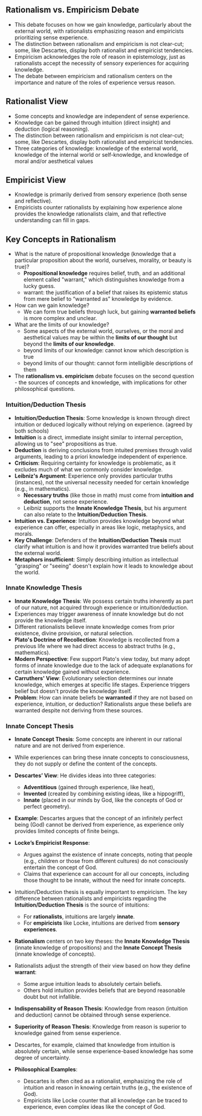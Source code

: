 ## Rationalism vs. Empiricism Debate

- This debate focuses on how we gain knowledge, particularly about the external world, with rationalists emphasizing reason and empiricists prioritizing sense experience.
- The distinction between rationalism and empiricism is not clear-cut; some, like Descartes, display both rationalist and empiricist tendencies.
- Empiricism acknowledges the role of reason in epistemology, just as rationalists accept the necessity of sensory experiences for acquiring knowledge.
- The debate between empiricism and rationalism centers on the importance and nature of the roles of experience versus reason.

## Rationalist View

- Some concepts and knowledge are independent of sense experience.
- Knowledge can be gained through intuition (direct insight) and deduction (logical reasoning).
- The distinction between rationalism and empiricism is not clear-cut; some, like Descartes, display both rationalist and empiricist tendencies.
- Three categories of knowledge: knowledge of the external world, knowledge of the internal world or self-knowledge, and knowledge of moral and/or aesthetical values

## Empiricist View

- Knowledge is primarily derived from sensory experience (both sense and reflective).
- Empiricists counter rationalists by explaining how experience alone provides the knowledge rationalists claim, and that reflective understanding can fill in gaps.

## Key Concepts in Rationalism

- What is the nature of propositional knowledge (knowledge that a particular proposition about the world, ourselves, morality, or beauty is true)?
	- **Propositional knowledge** requires belief, truth, and an additional element called "warrant," which distinguishes knowledge from a lucky guess.
	- warrant: the justification of a belief that raises its epistemic status from mere belief to “warranted as” knowledge by evidence.
- How can we gain knowledge?
	- We can form true beliefs through luck, but gaining **warranted beliefs** is more complex and unclear.
- What are the limits of our knowledge?
	- Some aspects of the external world, ourselves, or the moral and aesthetical values may be within the **limits of our thought** but beyond the **limits of our knowledge**.
	- beyond limits of our knowledge: cannot know which description is true
	- beyond limits of our thought: cannot form intelligible descriptions of them
- The **rationalism vs. empiricism** debate focuses on the second question - the sources of concepts and knowledge, with implications for other philosophical questions.

### Intuition/Deduction Thesis

- **Intuition/Deduction Thesis**: Some knowledge is known through direct intuition or deduced logically without relying on experience. (agreed by both schools)
- **Intuition** is a direct, immediate insight similar to internal perception, allowing us to "see" propositions as true.
- **Deduction** is deriving conclusions from intuited premises through valid arguments, leading to a priori knowledge independent of experience.
- **Criticism**: Requiring certainty for knowledge is problematic, as it excludes much of what we commonly consider knowledge.
- **Leibniz's Argument**: Experience only provides particular truths (instances), not the universal necessity needed for certain knowledge (e.g., in mathematics).
    - **Necessary truths** (like those in math) must come from **intuition and deduction**, not sense experience.
    - Leibniz supports the **Innate Knowledge Thesis**, but his argument can also relate to the **Intuition/Deduction Thesis**.
- **Intuition vs. Experience**: Intuition provides knowledge beyond what experience can offer, especially in areas like logic, metaphysics, and morals.
- **Key Challenge**: Defenders of the **Intuition/Deduction Thesis** must clarify what intuition is and how it provides warranted true beliefs about the external world.
- **Metaphors insufficient**: Simply describing intuition as intellectual "grasping" or "seeing" doesn't explain how it leads to knowledge about the world.

### Innate Knowledge Thesis

- **Innate Knowledge Thesis**: We possess certain truths inherently as part of our nature, not acquired through experience or intuition/deduction.
- Experiences may trigger awareness of innate knowledge but do not provide the knowledge itself.
- Different rationalists believe innate knowledge comes from prior existence, divine provision, or natural selection.
- **Plato's Doctrine of Recollection**: Knowledge is recollected from a previous life where we had direct access to abstract truths (e.g., mathematics).
- **Modern Perspective**: Few support Plato's view today, but many adopt forms of innate knowledge due to the lack of adequate explanations for certain knowledge gained without experience.
- **Carruthers' View**: Evolutionary selection determines our innate knowledge, which emerges at specific life stages. Experience triggers belief but doesn't provide the knowledge itself.
- **Problem**: How can innate beliefs be **warranted** if they are not based on experience, intuition, or deduction? Rationalists argue these beliefs are warranted despite not deriving from these sources.

### Innate Concept Thesis

- **Innate Concept Thesis**: Some concepts are inherent in our rational nature and are not derived from experience.
- While experiences can bring these innate concepts to consciousness, they do not supply or define the content of the concepts.
- **Descartes’ View**: He divides ideas into three categories:
    - **Adventitious** (gained through experience, like heat),
    - **Invented** (created by combining existing ideas, like a hippogriff),
    - **Innate** (placed in our minds by God, like the concepts of God or perfect geometry).
- **Example**: Descartes argues that the concept of an infinitely perfect being (God) cannot be derived from experience, as experience only provides limited concepts of finite beings.
- **Locke’s Empiricist Response**:
    - Argues against the existence of innate concepts, noting that people (e.g., children or those from different cultures) do not consciously entertain the concept of God.
    - Claims that experience can account for all our concepts, including those thought to be innate, without the need for innate concepts.


- Intuition/Deduction thesis is equally important to empiricism. The key difference between rationalists and empiricists regarding the **Intuition/Deduction Thesis** is the source of intuitions:
	- For **rationalists**, intuitions are largely **innate**.
	- For **empiricists** like Locke, intuitions are derived from **sensory experiences**.
- **Rationalism** centers on two key theses: the **Innate Knowledge Thesis** (innate knowledge of propositions) and the **Innate Concept Thesis** (innate knowledge of concepts).
- Rationalists adjust the strength of their view based on how they define **warrant**:
    - Some argue intuition leads to absolutely certain beliefs.
    - Others hold intuition provides beliefs that are beyond reasonable doubt but not infallible.
- **Indispensability of Reason Thesis**: Knowledge from reason (intuition and deduction) cannot be obtained through sense experience.
- **Superiority of Reason Thesis**: Knowledge from reason is superior to knowledge gained from sense experience.
- Descartes, for example, claimed that knowledge from intuition is absolutely certain, while sense experience-based knowledge has some degree of uncertainty.

- **Philosophical Examples**:
	- Descartes is often cited as a rationalist, emphasizing the role of intuition and reason in knowing certain truths (e.g., the existence of God).
	- Empiricists like Locke counter that all knowledge can be traced to experience, even complex ideas like the concept of God.
